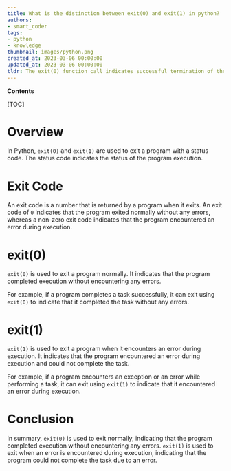```yaml
---
title: What is the distinction between exit(0) and exit(1) in python?
authors:
- smart_coder
tags:
- python
- knowledge
thumbnail: images/python.png
created_at: 2023-03-06 00:00:00
updated_at: 2023-03-06 00:00:00
tldr: The exit(0) function call indicates successful termination of the program, whereas exit(1) indicates an unsuccessful termination of the program with an error.
---
```


**Contents**

[TOC]

# Overview

In Python, `exit(0)` and `exit(1)` are used to exit a program with a status code. The status code indicates the status of the program execution. 

# Exit Code

An exit code is a number that is returned by a program when it exits. An exit code of `0` indicates that the program exited normally without any errors, whereas a non-zero exit code indicates that the program encountered an error during execution. 

# exit(0)

`exit(0)` is used to exit a program normally. It indicates that the program completed execution without encountering any errors. 

For example, if a program completes a task successfully, it can exit using `exit(0)` to indicate that it completed the task without any errors. 

# exit(1)

`exit(1)` is used to exit a program when it encounters an error during execution. It indicates that the program encountered an error during execution and could not complete the task. 

For example, if a program encounters an exception or an error while performing a task, it can exit using `exit(1)` to indicate that it encountered an error during execution. 

# Conclusion

In summary, `exit(0)` is used to exit normally, indicating that the program completed execution without encountering any errors. `exit(1)` is used to exit when an error is encountered during execution, indicating that the program could not complete the task due to an error.
